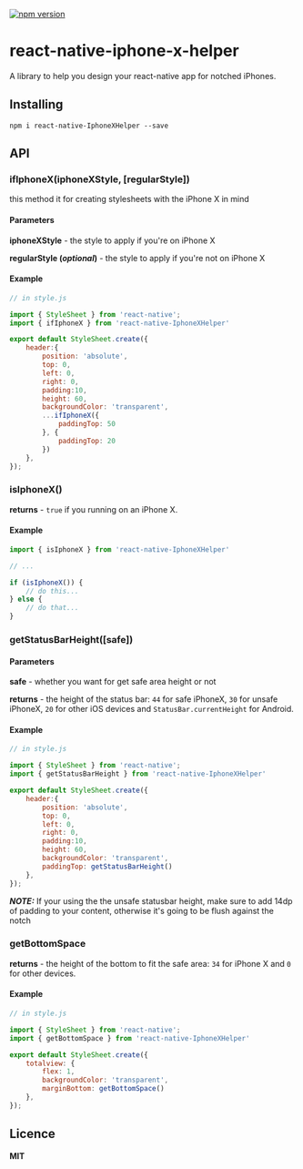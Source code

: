 [![npm version](https://badge.fury.io/js/react-native-iphone-x-helper.svg)](https://badge.fury.io/js/react-native-iphone-x-helper)

# react-native-iphone-x-helper
A library to help you design your react-native app for notched iPhones.

## Installing ##
`npm i react-native-IphoneXHelper --save`

## API ##

### ifIphoneX(iphoneXStyle, \[regularStyle\]) ###
this method it for creating stylesheets with the iPhone X in mind

#### Parameters ####
**iphoneXStyle** - the style to apply if you're on iPhone X

**regularStyle (*optional*)** - the style to apply if you're not on iPhone X

#### Example ####
```js
// in style.js

import { StyleSheet } from 'react-native';
import { ifIphoneX } from 'react-native-IphoneXHelper'

export default StyleSheet.create({
    header:{
        position: 'absolute',
        top: 0,
        left: 0,
        right: 0,
        padding:10,
        height: 60,
        backgroundColor: 'transparent',
        ...ifIphoneX({
            paddingTop: 50
        }, {
            paddingTop: 20
        })
    },
});
```

### isIphoneX() ###

**returns** - `true` if you running on an iPhone X.

#### Example ####
```js
import { isIphoneX } from 'react-native-IphoneXHelper'

// ...

if (isIphoneX()) {
    // do this...
} else {
    // do that...
}
```

### getStatusBarHeight([safe]) ###

#### Parameters ####
**safe** - whether you want for get safe area height or not

**returns** - the height of the status bar: `44` for safe iPhoneX, `30` for unsafe iPhoneX, `20` for other iOS devices and `StatusBar.currentHeight` for Android.

#### Example ####

```js
// in style.js

import { StyleSheet } from 'react-native';
import { getStatusBarHeight } from 'react-native-IphoneXHelper'

export default StyleSheet.create({
    header:{
        position: 'absolute',
        top: 0,
        left: 0,
        right: 0,
        padding:10,
        height: 60,
        backgroundColor: 'transparent',
        paddingTop: getStatusBarHeight()
    },
});
```

***NOTE:*** If your using the the unsafe statusbar height, make sure to add 14dp of padding to your content, otherwise it's going to be flush against the notch

### getBottomSpace ###

**returns** - the height of the bottom to fit the safe area: `34` for iPhone X and `0` for other devices.

#### Example ####

```js
// in style.js

import { StyleSheet } from 'react-native';
import { getBottomSpace } from 'react-native-IphoneXHelper'

export default StyleSheet.create({
    totalview: {
        flex: 1,
        backgroundColor: 'transparent',
        marginBottom: getBottomSpace()
    },
});
```

## Licence ##
**MIT**
